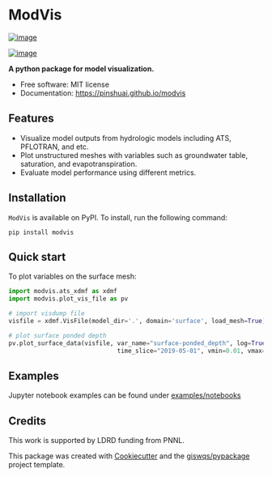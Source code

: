 # ModVis


[![image](https://img.shields.io/pypi/v/modvis.svg)](https://pypi.python.org/pypi/modvis)

[![image](https://img.shields.io/conda/vn/conda-forge/modvis.svg)](https://anaconda.org/conda-forge/modvis)


**A python package for model visualization.**


-   Free software: MIT license
-   Documentation: https://pinshuai.github.io/modvis
    

## Features

-   Visualize model outputs from hydrologic models including ATS, PFLOTRAN, and etc.
-   Plot unstructured meshes with variables such as groundwater table, saturation, and evapotranspiration.
-   Evaluate model performance using different metrics.

## Installation

`ModVis` is available on PyPI. To install, run the following command:

```
pip install modvis
```

## Quick start

To plot variables on the surface mesh:

```python
import modvis.ats_xdmf as xdmf
import modvis.plot_vis_file as pv

# import visdump file
visfile = xdmf.VisFile(model_dir='.', domain='surface', load_mesh=True)

# plot surface ponded depth
pv.plot_surface_data(visfile, var_name="surface-ponded_depth", log=True,
                              time_slice="2019-05-01", vmin=0.01, vmax=4)
```

## Examples

Jupyter notebook examples can be found under [examples/notebooks](./examples/notebooks)


## Credits

This work is supported by LDRD funding from PNNL.

This package was created with [Cookiecutter](https://github.com/cookiecutter/cookiecutter) and the [giswqs/pypackage](https://github.com/giswqs/pypackage) project template.
